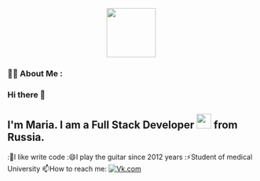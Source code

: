 <div id="header" align="center">
  <img src="https://media.giphy.com/media/tMdyKBra7ntdqSbOV8/giphy.gif" width="100"/>
</div>

### :woman_technologist: About Me :

### Hi there 👋

## I'm Maria. I am a Full Stack Developer <img src="https://media.giphy.com/media/WUlplcMpOCEmTGBtBW/giphy.gif" width="30"> from Russia.

:💬I like write code
:😄I play the guitar since 2012 years
:⚡Student of medical University
:mailbox:How to reach me: [![Vk.com](https://vk.com/neodum)](your-vk.com-url)
